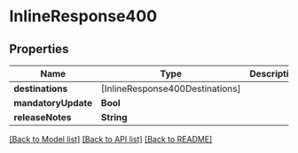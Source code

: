 # InlineResponse400

## Properties
Name | Type | Description | Notes
------------ | ------------- | ------------- | -------------
**destinations** | [InlineResponse400Destinations] |  | [optional] 
**mandatoryUpdate** | **Bool** |  | [optional] 
**releaseNotes** | **String** |  | [optional] 

[[Back to Model list]](../README.md#documentation-for-models) [[Back to API list]](../README.md#documentation-for-api-endpoints) [[Back to README]](../README.md)


